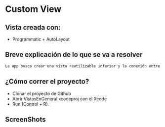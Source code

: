 # Custom View

## Vista creada con:
- Programmatic + AutoLayout

## Breve explicación de lo que se va a resolver

```bash
La app busca crear una vista reutilizable inferior y la conexión entre dos layouts.
```

## ¿Cómo correr el proyecto?

- Clonar el proyecto de Github
- Abrir VistasEnGeneral.xcodeproj con el Xcode 
- Run (Control + R).

## ScreenShots

